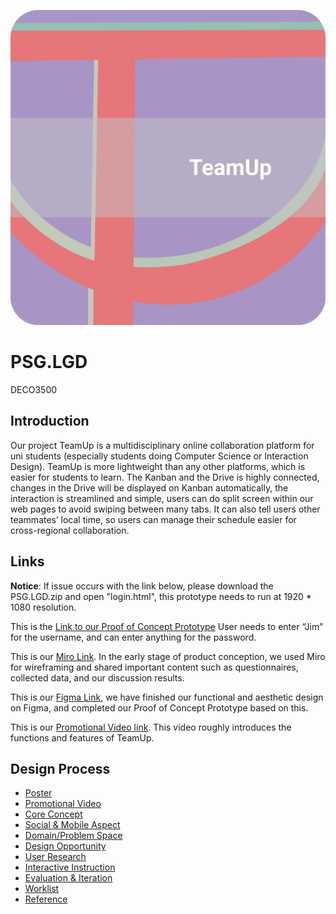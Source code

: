 ![](https://github.com/realDona1dTrump/PSG.LGD/blob/main/Wiki_images/LOGO.jpg)

# PSG.LGD
DECO3500

## Introduction

Our project TeamUp is a multidisciplinary online collaboration platform for uni students (especially students doing Computer Science or Interaction Design). TeamUp is more lightweight than any other platforms, which is easier for students to learn. The Kanban and the Drive is highly connected, changes in the Drive will be displayed on Kanban automatically, the interaction is streamlined and simple, users can do split screen within our web pages to avoid swiping between many tabs. It can also tell users other teammates’ local time, so users can manage their schedule easier for cross-regional collaboration. 


## Links

**Notice**: If issue occurs with the link below, please download the PSG.LGD.zip and open "login.html", this prototype needs to run at 1920 * 1080 resolution.

This is the [Link to our Proof of Concept Prototype](http://htmlpreview.github.io/?https://github.com/realDona1dTrump/PSG.LGD/blob/main/pages/login.html)
User needs to enter “Jim” for the username, and can enter anything for the password.

This is our [Miro Link](https://miro.com/app/board/o9J_lz9jLgs=/?invite_link_id=921271592583). In the early stage of product conception, we used Miro for wireframing and shared important content such as questionnaires, collected data, and our discussion results.

This is our [Figma Link](https://www.figma.com/file/FZD6PdI99MoQNfOJ8uXydH/DECO3500-MedFi-Prototype-(Copy)?node-id=0%3A1), we have finished our functional and aesthetic design on Figma, and completed our Proof of Concept Prototype based on this.

This is our [Promotional Video link](https://youtu.be/TmvrwKlb3us). This video roughly introduces the functions and features of TeamUp.

## Design Process
* [Poster](https://github.com/realDona1dTrump/PSG.LGD/wiki#poster)
* [Promotional Video](https://github.com/realDona1dTrump/PSG.LGD/wiki#promotional-video)
* [Core Concept](https://github.com/realDona1dTrump/PSG.LGD/wiki#core-concept)
* [Social & Mobile Aspect](https://github.com/realDona1dTrump/PSG.LGD/wiki#social--mobile-aspect)
* [Domain/Problem Space](https://github.com/realDona1dTrump/PSG.LGD/wiki#domainproblem-space)
* [Design Opportunity](https://github.com/realDona1dTrump/PSG.LGD/wiki#design-opportunity)
* [User Research](https://github.com/realDona1dTrump/PSG.LGD/wiki#user-research)
* [Interactive Instruction](https://github.com/realDona1dTrump/PSG.LGD/wiki#interactive-instruction)
* [Evaluation & Iteration](https://github.com/realDona1dTrump/PSG.LGD/wiki#evaluation--iteration)
* [Worklist](https://github.com/realDona1dTrump/PSG.LGD/wiki#worklist)
* [Reference](https://github.com/realDona1dTrump/PSG.LGD/wiki#reference)
